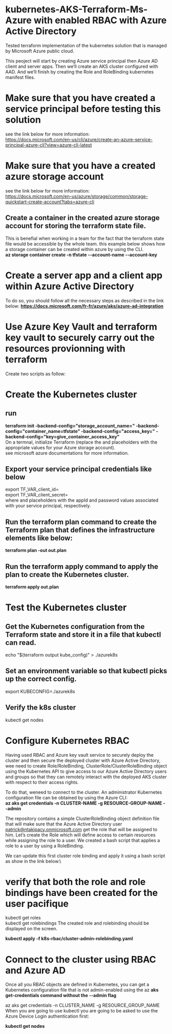 # kubernetes-AKS-Terraform-Ms-Azure with enabled RBAC with Azure Active Directory
Tested terraform implementation of the kubernetes solution that is managed by Microsoft Azure public cloud.

This peoject will start by creating Azure service principal then Azure AD client and server apps. Then we’ll create an AKS cluster configured with AAD. And we’ll finish by creating the Role and RoleBinding kubernetes manifest files.

# Make sure that you have created a service principal before testing this solution
see the link below for more information:\
https://docs.microsoft.com/en-us/cli/azure/create-an-azure-service-principal-azure-cli?view=azure-cli-latest

# Make sure that you have a created azure storage account
see the link below for more information:\
https://docs.microsoft.com/en-us/azure/storage/common/storage-quickstart-create-account?tabs=azure-cli
## Create a container in the created azure storage account for storing the terraform state file.
This is benefial when working in a team for the fact that the terraform state file would be accessible by the whole team.
this example below shows how a storage container can be created within azure by using the CLI.\
**az storage container create -n tfstate --account-name <YourAzureStorageAccountName> --account-key <YourAzureStorageAccountKey>**
  
# Create a server app and a client app within Azure Active Directory

To do so, you should follow all the necessary steps as described in the link below:
**https://docs.microsoft.com/fr-fr/azure/aks/azure-ad-integration**

# Use Azure Key Vault and terraform key vault to securely carry out the resources provionning with terraform
Create two scripts as follow:

# Create the Kubernetes cluster
## run 
**terraform init -backend-config="storage_account_name=<YourAzureStorageAccountName>" -backend-config="container_name=tfstate" -backend-config="access_key=<YourStorageAccountAccessKey>" -backend-config="key=give_container_access_key"**\
On a termnal, initialize Terraform (replace the <YourAzureStorageAccountName> and <YourAzureStorageAccountAccessKey> placeholders with the appropriate values for your Azure storage account).\
see microsoft azure documentations for more information.

## Export your service principal credentials like below
export TF_VAR_client_id=<your-client-id>\
export TF_VAR_client_secret=<your-client-secret>\
where <your-client-id> and <your-client-secret> placeholders with the appId and password values associated with your service principal, respectively.

## Run the **terraform plan** command to create the Terraform plan that defines the infrastructure elements like below:
**terraform plan -out out.plan**
## Run the terraform apply command to apply the plan to create the Kubernetes cluster. 
**terraform apply out.plan**
# Test the Kubernetes cluster
## Get the Kubernetes configuration from the Terraform state and store it in a file that kubectl can read.

echo "$(terraform output kube_config)" > ./azurek8s
## Set an environment variable so that kubectl picks up the correct config.
export KUBECONFIG=./azurek8s
## Verify the k8s cluster
kubectl get nodes


# Configure Kubernetes RBAC

Having used RBAC and Azure key vault service to securely deploy the cluster and then secure the deployed cluster with Azure Active Directory, wee need to create Role/RoleBinding, ClusterRole/ClusterRoleBinding object using the Kubernetes API to give access to our Azure Active Directory users and groups so that they can remotely interact with the deployed AKS cluster with respect to their access rights.

To do that, weneed to connect to the cluster. An administrator Kubernetes configuration file can be obtained by using the Azure CLI:\
**az aks get credentials -n CLUSTER-NAME -g RESOURCE-GROUP-NAME --admin**

The repository contains a simple ClusterRoleBinding object definition file that will make sure that the Azure Active Directory user patrick@ntakipacy.onmicrosoft.com get the role that will be assigned to him.
Let’s create the Role which will define access to certain resources while assigning the role to a user. We created a bash script that applies a role to a user by using a RoleBinding.

We can update this first cluster role binding and apply it using a bash script as show in the link below:\

# verify that both the role and role bindings have been created for the user pacifique
kubectl get roles\
kubectl get rolebindings
The created role and rolebinding should be displayed on the screen.

**kubectl apply -f k8s-rbac/cluster-admin-rolebinding.yaml**

# Connect to the cluster using RBAC and Azure AD
Once all you RBAC objects are defined in Kubernetes, you can get a Kubernetes configuration file that is not admin-enabled using the az **aks get-credentials command without the --admin flag**

az aks get credentials -n CLUSTER_NAME -g RESOURCE_GROUP_NAME
When you are going to use kubectl you are going to be asked to use the Azure Device Login authentication first:

**kubectl get nodes**




